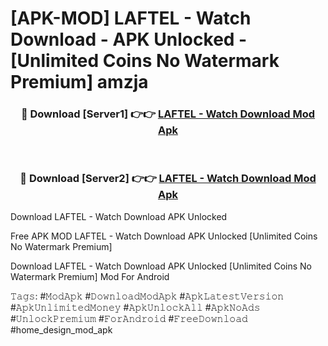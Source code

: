 # [APK-MOD] LAFTEL - Watch Download - APK Unlocked - [Unlimited Coins No Watermark Premium] amzja



<div align="center">
<h3>🔴 Download [Server1] 👉👉 <a href="https://momento.my/?title=LAFTEL_-_Watch_Download">LAFTEL - Watch Download Mod Apk</a></h3><br>

<h3>🔴 Download [Server2] 👉👉 <a href="https://momento.my/?title=LAFTEL_-_Watch_Download">LAFTEL - Watch Download Mod Apk</a></h3>
</div>



Download LAFTEL - Watch Download APK Unlocked

Free APK MOD LAFTEL - Watch Download APK Unlocked [Unlimited Coins No Watermark Premium]

Download LAFTEL - Watch Download APK Unlocked [Unlimited Coins No Watermark Premium] Mod For Android

𝚃𝚊𝚐𝚜: #𝙼𝚘𝚍𝙰𝚙𝚔 #𝙳𝚘𝚠𝚗𝚕𝚘𝚊𝚍𝙼𝚘𝚍𝙰𝚙𝚔 #𝙰𝚙𝚔𝙻𝚊𝚝𝚎𝚜𝚝𝚅𝚎𝚛𝚜𝚒𝚘𝚗 #𝙰𝚙𝚔𝚄𝚗𝚕𝚒𝚖𝚒𝚝𝚎𝚍𝙼𝚘𝚗𝚎𝚢 #𝙰𝚙𝚔𝚄𝚗𝚕𝚘𝚌𝚔𝙰𝚕𝚕 #𝙰𝚙𝚔𝙽𝚘𝙰𝚍𝚜 #𝚄𝚗𝚕𝚘𝚌𝚔𝙿𝚛𝚎𝚖𝚒𝚞𝚖 #𝙵𝚘𝚛𝙰𝚗𝚍𝚛𝚘𝚒𝚍 #𝙵𝚛𝚎𝚎𝙳𝚘𝚠𝚗𝚕𝚘𝚊𝚍 #home_design_mod_apk
